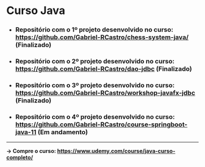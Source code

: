 # Curso Java

- ### Repositório com o 1º projeto desenvolvido no curso: https://github.com/Gabriel-RCastro/chess-system-java/ (Finalizado)

- ### Repositório com o 2º projeto desenvolvido no curso: https://github.com/Gabriel-RCastro/dao-jdbc (Finalizado)

- ### Repositório com o 3º projeto desenvolvido no curso: https://github.com/Gabriel-RCastro/workshop-javafx-jdbc (Finalizado)

- ### Repositório com o 4º projeto desenvolvido no curso: https://github.com/Gabriel-RCastro/course-springboot-java-11 (Em andamento)

---
**-> Compre o curso: https://www.udemy.com/course/java-curso-completo/**
